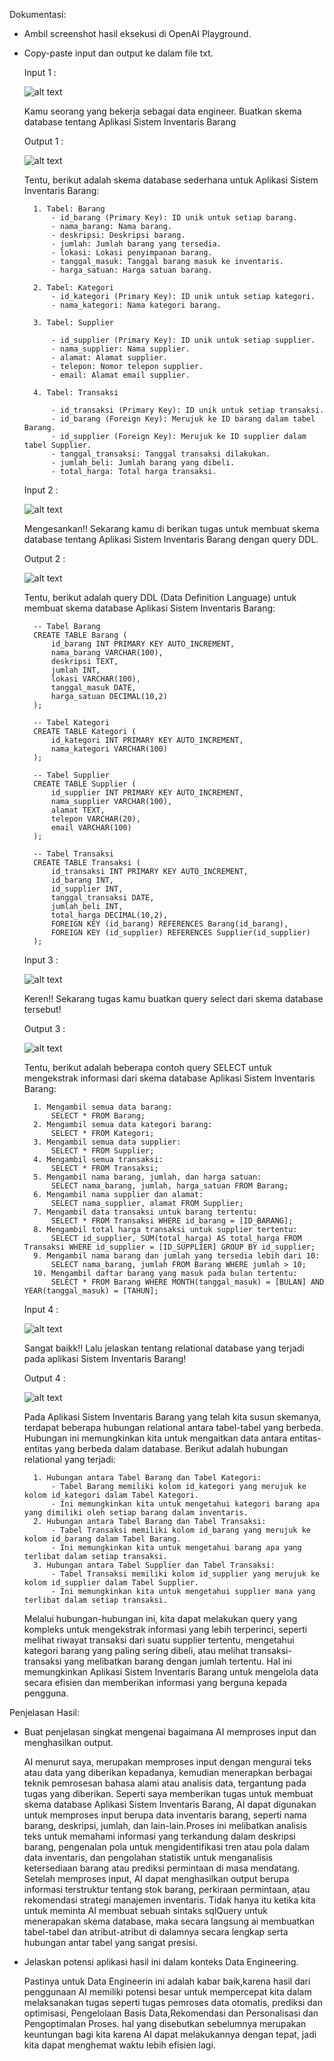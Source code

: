 Dokumentasi:

- Ambil screenshot hasil eksekusi di OpenAI Playground.

- Copy-paste input dan output ke dalam file txt.

    Input 1 :

    ![alt text](https://github.com/ddzikri/de_muhammad-dzikri-rizaldi/blob/main/23_Introduction-AI-on-Data-Engineer/screenshots/input(1)_prioritas-1.png?raw=true)

    Kamu seorang yang bekerja sebagai data engineer. Buatkan skema database tentang Aplikasi Sistem Inventaris Barang

    Output 1 :

    ![alt text](https://github.com/ddzikri/de_muhammad-dzikri-rizaldi/blob/main/23_Introduction-AI-on-Data-Engineer/screenshots/output(1)_prioritas-1.png?raw=true)

    Tentu, berikut adalah skema database sederhana untuk Aplikasi Sistem Inventaris Barang:

        1. Tabel: Barang
            - id_barang (Primary Key): ID unik untuk setiap barang.
            - nama_barang: Nama barang.
            - deskripsi: Deskripsi barang.
            - jumlah: Jumlah barang yang tersedia.
            - lokasi: Lokasi penyimpanan barang.
            - tanggal_masuk: Tanggal barang masuk ke inventaris.
            - harga_satuan: Harga satuan barang.

        2. Tabel: Kategori
            - id_kategori (Primary Key): ID unik untuk setiap kategori.
            - nama_kategori: Nama kategori barang.

        3. Tabel: Supplier

            - id_supplier (Primary Key): ID unik untuk setiap supplier.
            - nama_supplier: Nama supplier.
            - alamat: Alamat supplier.
            - telepon: Nomor telepon supplier.
            - email: Alamat email supplier.

        4. Tabel: Transaksi

            - id_transaksi (Primary Key): ID unik untuk setiap transaksi.
            - id_barang (Foreign Key): Merujuk ke ID barang dalam tabel Barang.
            - id_supplier (Foreign Key): Merujuk ke ID supplier dalam tabel Supplier.
            - tanggal_transaksi: Tanggal transaksi dilakukan.
            - jumlah_beli: Jumlah barang yang dibeli.
            - total_harga: Total harga transaksi.


    Input 2 :

    ![alt text](https://github.com/ddzikri/de_muhammad-dzikri-rizaldi/blob/main/23_Introduction-AI-on-Data-Engineer/screenshots/input(2)_prioritas-1.png?raw=true)

    Mengesankan!! Sekarang kamu di berikan tugas untuk membuat skema database tentang Aplikasi Sistem Inventaris Barang dengan query DDL.

    Output 2 :

    ![alt text](https://github.com/ddzikri/de_muhammad-dzikri-rizaldi/blob/main/23_Introduction-AI-on-Data-Engineer/screenshots/output(2)_prioritas-1.png?raw=true)

    Tentu, berikut adalah query DDL (Data Definition Language) untuk membuat skema database Aplikasi Sistem Inventaris Barang:

        -- Tabel Barang
        CREATE TABLE Barang (
            id_barang INT PRIMARY KEY AUTO_INCREMENT,
            nama_barang VARCHAR(100),
            deskripsi TEXT,
            jumlah INT,
            lokasi VARCHAR(100),
            tanggal_masuk DATE,
            harga_satuan DECIMAL(10,2)
        );

        -- Tabel Kategori
        CREATE TABLE Kategori (
            id_kategori INT PRIMARY KEY AUTO_INCREMENT,
            nama_kategori VARCHAR(100)
        );

        -- Tabel Supplier
        CREATE TABLE Supplier (
            id_supplier INT PRIMARY KEY AUTO_INCREMENT,
            nama_supplier VARCHAR(100),
            alamat TEXT,
            telepon VARCHAR(20),
            email VARCHAR(100)
        );

        -- Tabel Transaksi
        CREATE TABLE Transaksi (
            id_transaksi INT PRIMARY KEY AUTO_INCREMENT,
            id_barang INT,
            id_supplier INT,
            tanggal_transaksi DATE,
            jumlah_beli INT,
            total_harga DECIMAL(10,2),
            FOREIGN KEY (id_barang) REFERENCES Barang(id_barang),
            FOREIGN KEY (id_supplier) REFERENCES Supplier(id_supplier)
        );

    Input 3 : 

    ![alt text](https://github.com/ddzikri/de_muhammad-dzikri-rizaldi/blob/main/23_Introduction-AI-on-Data-Engineer/screenshots/input(3)_prioritas-1.png?raw=true)

    Keren!! Sekarang tugas kamu buatkan query select dari skema database tersebut!

    Output 3 :

    ![alt text](https://github.com/ddzikri/de_muhammad-dzikri-rizaldi/blob/main/23_Introduction-AI-on-Data-Engineer/screenshots/output(3)_prioritas-1.png?raw=true)

    Tentu, berikut adalah beberapa contoh query SELECT untuk mengekstrak informasi dari skema database Aplikasi Sistem Inventaris Barang:

        1. Mengambil semua data barang:
            SELECT * FROM Barang;
        2. Mengambil semua data kategori barang:
            SELECT * FROM Kategori;
        3. Mengambil semua data supplier:
            SELECT * FROM Supplier;
        4. Mengambil semua transaksi:
            SELECT * FROM Transaksi;
        5. Mengambil nama barang, jumlah, dan harga satuan:
            SELECT nama_barang, jumlah, harga_satuan FROM Barang;
        6. Mengambil nama supplier dan alamat:
            SELECT nama_supplier, alamat FROM Supplier;
        7. Mengambil data transaksi untuk barang tertentu:
            SELECT * FROM Transaksi WHERE id_barang = [ID_BARANG];
        8. Mengambil total harga transaksi untuk supplier tertentu:
            SELECT id_supplier, SUM(total_harga) AS total_harga FROM Transaksi WHERE id_supplier = [ID_SUPPLIER] GROUP BY id_supplier;
        9. Mengambil nama barang dan jumlah yang tersedia lebih dari 10:
            SELECT nama_barang, jumlah FROM Barang WHERE jumlah > 10;
        10. Mengambil daftar barang yang masuk pada bulan tertentu:
            SELECT * FROM Barang WHERE MONTH(tanggal_masuk) = [BULAN] AND YEAR(tanggal_masuk) = [TAHUN];

    Input 4 :

    ![alt text](https://github.com/ddzikri/de_muhammad-dzikri-rizaldi/blob/main/23_Introduction-AI-on-Data-Engineer/screenshots/input(4)_prioritas-1.png?raw=true)

    Sangat baikk!! Lalu jelaskan tentang relational database yang terjadi  pada aplikasi Sistem Inventaris Barang!

    Output 4 : 

    ![alt text](https://github.com/ddzikri/de_muhammad-dzikri-rizaldi/blob/main/23_Introduction-AI-on-Data-Engineer/screenshots/output(4)_prioritas-1.png?raw=true)

    Pada Aplikasi Sistem Inventaris Barang yang telah kita susun skemanya, terdapat beberapa hubungan relational antara tabel-tabel yang berbeda. Hubungan ini memungkinkan kita untuk mengaitkan data antara entitas-entitas yang berbeda dalam database. Berikut adalah hubungan relational yang terjadi:

        1. Hubungan antara Tabel Barang dan Tabel Kategori:
            - Tabel Barang memiliki kolom id_kategori yang merujuk ke kolom id_kategori dalam Tabel Kategori.
            - Ini memungkinkan kita untuk mengetahui kategori barang apa yang dimiliki oleh setiap barang dalam inventaris.
        2. Hubungan antara Tabel Barang dan Tabel Transaksi:
            - Tabel Transaksi memiliki kolom id_barang yang merujuk ke kolom id_barang dalam Tabel Barang.
            - Ini memungkinkan kita untuk mengetahui barang apa yang terlibat dalam setiap transaksi.
        3. Hubungan antara Tabel Supplier dan Tabel Transaksi:
            - Tabel Transaksi memiliki kolom id_supplier yang merujuk ke kolom id_supplier dalam Tabel Supplier.
            - Ini memungkinkan kita untuk mengetahui supplier mana yang terlibat dalam setiap transaksi.

    Melalui hubungan-hubungan ini, kita dapat melakukan query yang kompleks untuk mengekstrak informasi yang lebih terperinci, seperti melihat riwayat transaksi dari suatu supplier tertentu, mengetahui kategori barang yang paling sering dibeli, atau melihat transaksi-transaksi yang melibatkan barang dengan jumlah tertentu. Hal ini memungkinkan Aplikasi Sistem Inventaris Barang untuk mengelola data secara efisien dan memberikan informasi yang berguna kepada pengguna.

Penjelasan Hasil:

- Buat penjelasan singkat mengenai bagaimana AI memproses input dan menghasilkan output.

    AI menurut saya, merupakan memproses input dengan mengurai teks atau data yang diberikan kepadanya, kemudian menerapkan berbagai teknik pemrosesan bahasa alami atau analisis data, tergantung pada tugas yang diberikan. Seperti saya memberikan tugas untuk membuat skema database Aplikasi Sistem Inventaris Barang, AI dapat digunakan untuk memproses input berupa data inventaris barang, seperti nama barang, deskripsi, jumlah, dan lain-lain.Proses ini melibatkan analisis teks untuk memahami informasi yang terkandung dalam deskripsi barang, pengenalan pola untuk mengidentifikasi tren atau pola dalam data inventaris, dan pengolahan statistik untuk menganalisis ketersediaan barang atau prediksi permintaan di masa mendatang. Setelah memproses input, AI dapat menghasilkan output berupa informasi terstruktur tentang stok barang, perkiraan permintaan, atau rekomendasi strategi manajemen inventaris. Tidak hanya itu ketika kita untuk meminta AI membuat sebuah sintaks sqlQuery untuk menerapakan skema database, maka secara langsung ai membuatkan tabel-tabel dan atribut-atribut di dalamnya secara lengkap serta hubungan antar tabel yang sangat presisi. 


- Jelaskan potensi aplikasi hasil ini dalam konteks Data Engineering.

    Pastinya untuk Data Engineerin ini adalah kabar baik,karena hasil dari penggunaan AI memiliki potensi besar untuk mempercepat kita dalam melaksanakan tugas seperti tugas pemroses data otomatis, prediksi dan optimisasi, Pengelolaan Basis Data,Rekomendasi dan Personalisasi dan Pengoptimalan Proses. hal yang disebutkan sebelumnya merupakan keuntungan bagi kita karena AI dapat melakukannya dengan tepat, jadi kita dapat menghemat waktu lebih efisien lagi.


